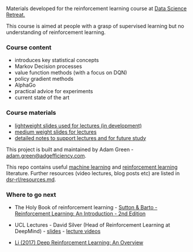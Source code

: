 Materials developed for the reinforcement learning course at [Data Science Retreat.](https://www.datascienceretreat.com/)

This course is aimed at people with a grasp of supervised learning but no understanding of reinforcement learning.

### Course content

- introduces key statistical concepts
- Markov Decision processes
- value function methods (with a focus on DQN)
- policy gradient methods
- AlphaGo
- practical advice for experiments
- current state of the art

### Course materials

- [lightweight slides used for lectures (in development)](https://github.com/ADGEfficiency/dsr_rl/blob/master/slides.pdf)
- [medium weight slides for lectures](https://github.com/ADGEfficiency/dsr_rl/blob/master/old_slides.pdf)
- [detailed notes to support lectures and for future study](https://github.com/ADGEfficiency/dsr_rl/blob/master/notes/)

This project is built and maintained by Adam Green - [adam.green@adgefficiency.com](adam.green@aadgefficiency.com).

This repo contains useful [machine learning](https://github.com/ADGEfficiency/dsr_rl/tree/master/literature/general_machine_learning) and [reinforcement learning](https://github.com/ADGEfficiency/dsr_rl/tree/master/literature/reinforcement_learning) literature.  Further resources (video lectures, blog posts etc) are listed in [dsr-rl/resources.md](https://github.com/ADGEfficiency/dsr-rl/blob/master/readme.md).

### Where to go next

- The Holy Book of reinforcement learning - [Sutton & Barto - Reinforcement Learning: An Introduction - 2nd Edition](http://people.inf.elte.hu/lorincz/Files/RL_2006/SuttonBook.pdf)

- UCL Lectures - David Silver (Head of Reinforcement Learning at DeepMind) - [slides](https://github.com/ADGEfficiency/dsr_rl/tree/master/literature/silver_lectures) - [lecture videos](https://www.youtube.com/watch?v=2pWv7GOvuf0)

- [Li (2017) Deep Reinforcement Learning: An Overview](https://arxiv.org/pdf/1701.07274.pdf)
